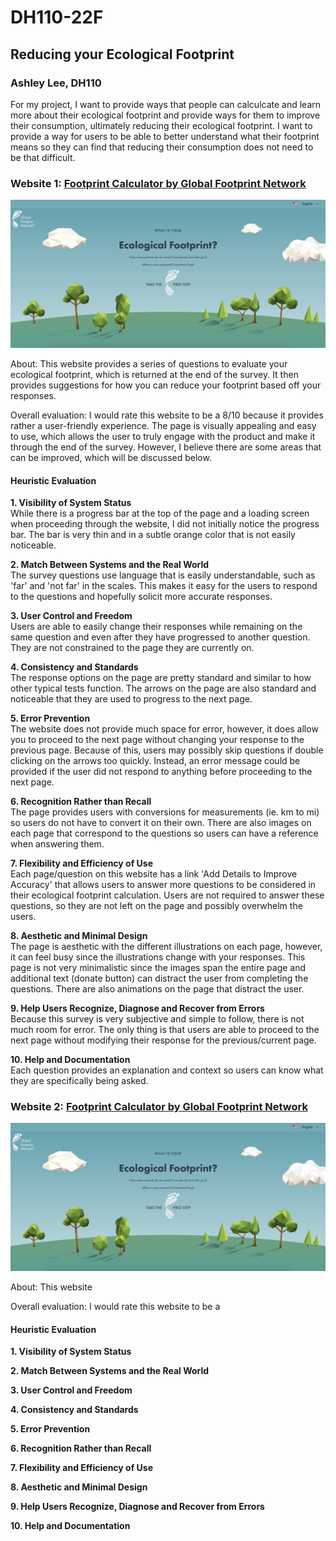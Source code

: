 # DH110-22F

## Reducing your Ecological Footprint
### Ashley Lee, DH110

For my project, I want to provide ways that people can calculcate and learn more about their ecological footprint and provide ways for them to improve their consumption, ultimately reducing their ecological footprint. I want to provide a way for users to be able to better understand what their footprint means so they can find that reducing their consumption does not need to be that difficult.

### Website 1: [Footprint Calculator by Global Footprint Network](footprintcalculator.org)

![ecological_footprint](ecological_footprint_web.png)

About: This website provides a series of questions to evaluate your ecological footprint, which is returned at the end of the survey. It then provides suggestions for how you can reduce your footprint based off your responses.

Overall evaluation: I would rate this website to be a 8/10 because it provides rather a user-friendly experience. The page is visually appealing and easy to use, which allows the user to truly engage with the product and make it through the end of the survey. However, I believe there are some areas that can be improved, which will be discussed below.

#### Heuristic Evaluation

**1. Visibility of System Status**  
While there is a progress bar at the top of the page and a loading screen when proceeding through the website, I did not initially notice the progress bar. The bar is very thin and in a subtle orange color that is not easily noticeable.

**2. Match Between Systems and the Real World**  
The survey questions use language that is easily understandable, such as 'far' and 'not far' in the scales. This makes it easy for the users to respond to the questions and hopefully solicit more accurate responses.

**3. User Control and Freedom**  
Users are able to easily change their responses while remaining on the same question and even after they have progressed to another question. They are not constrained to the page they are currently on.

**4. Consistency and Standards**  
The response options on the page are pretty standard and similar to how other typical tests function. The arrows on the page are also standard and noticeable that they are used to progress to the next page.

**5. Error Prevention**  
The website does not provide much space for error, however, it does allow you to proceed to the next page without changing your response to the previous page. Because of this, users may possibly skip questions if double clicking on the arrows too quickly. Instead, an error message could be provided if the user did not respond to anything before proceeding to the next page.

**6. Recognition Rather than Recall**  
The page provides users with conversions for measurements (ie. km to mi) so users do not have to convert it on their own. There are also images on each page that correspond to the questions so users can have a reference when answering them.

**7. Flexibility and Efficiency of Use**  
Each page/question on this website has a link 'Add Details to Improve Accuracy' that allows users to answer more questions to be considered in their ecological footprint calculation. Users are not required to answer these questions, so they are not left on the page and possibly overwhelm the users.

**8. Aesthetic and Minimal Design**  
The page is aesthetic with the different illustrations on each page, however, it can feel busy since the illustrations change with your responses. This page is not very minimalistic since the images span the entire page and additional text (donate button) can distract the user from completing the questions. There are also animations on the page that distract the user.

**9. Help Users Recognize, Diagnose and Recover from Errors**  
Because this survey is very subjective and simple to follow, there is not much room for error. The only thing is that users are able to proceed to the next page without modifying their response for the previous/current page.

**10. Help and Documentation**  
Each question provides an explanation and context so users can know what they are specifically being asked. 

### Website 2: [Footprint Calculator by Global Footprint Network](footprintcalculator.org)

![ecological_footprint](ecological_footprint_web.png)

About: This website 

Overall evaluation: I would rate this website to be a 

#### Heuristic Evaluation

**1. Visibility of System Status**  

**2. Match Between Systems and the Real World**  

**3. User Control and Freedom**  

**4. Consistency and Standards**  

**5. Error Prevention**  

**6. Recognition Rather than Recall**  

**7. Flexibility and Efficiency of Use**  

**8. Aesthetic and Minimal Design**  

**9. Help Users Recognize, Diagnose and Recover from Errors**  

**10. Help and Documentation**  
